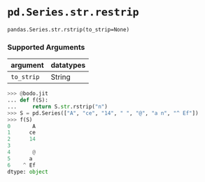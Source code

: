 # `pd.Series.str.restrip`

`pandas.Series.str.rstrip(to_strip=None)`

### Supported Arguments

| argument                    | datatypes                              |
|-----------------------------|----------------------------------------|
| `to_strip`                  |    String                              |

``` py
>>> @bodo.jit
... def f(S):
...     return S.str.rstrip("n")
>>> S = pd.Series(["A", "ce", "14", " ", "@", "a n", "^ Ef"])
>>> f(S)
0       A
1      ce
2      14
3
4       @
5      a
6    ^ Ef
dtype: object
```

